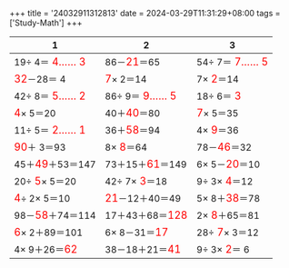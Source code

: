 +++ 
title = '24032911312813' 
date = 2024-03-29T11:31:29+08:00 
tags = ['Study-Math'] 
+++ 

1 | 2 | 3 
-- | -- | -- 
19÷ 4＝<font color=red size=4> 4…… 3</font> | 86－<font color=red size=4>21</font>＝65 | 54÷ 7＝<font color=red size=4> 7…… 5</font> 
<font color=red size=4>32</font>－28＝ 4 | <font color=red size=4> 7</font>× 2＝14 |  7×<font color=red size=4> 2</font>＝14 
42÷ 8＝<font color=red size=4> 5…… 2</font> | 86÷ 9＝<font color=red size=4> 9…… 5</font> | 18÷ 6＝<font color=red size=4> 3</font> 
<font color=red size=4> 4</font>× 5＝20 | 40＋<font color=red size=4>40</font>＝80 | <font color=red size=4> 7</font>× 5＝35 
11÷ 5＝<font color=red size=4> 2…… 1</font> | 36＋<font color=red size=4>58</font>＝94 |  4×<font color=red size=4> 9</font>＝36 
<font color=red size=4>90</font>＋ 3＝93 |  8×<font color=red size=4> 8</font>＝64 | 78－<font color=red size=4>46</font>＝32 
45＋<font color=red size=4>49</font>＋53＝147 | 73＋15＋<font color=red size=4>61</font>＝149 |  6× 5－<font color=red size=4>20</font>＝10 
20÷<font color=red size=4> 5</font>× 5＝20 | 42÷ 7×<font color=red size=4> 3</font>＝18 |  9÷ 3×<font color=red size=4> 4</font>＝12 
<font color=red size=4> 4</font>÷ 2× 5＝10 | <font color=red size=4>21</font>－12＋40＝49 |  5× 8＋<font color=red size=4>38</font>＝78 
98－<font color=red size=4>58</font>＋74＝114 | 17＋43＋68＝<font color=red size=4>128</font> |  2×<font color=red size=4> 8</font>＋65＝81 
<font color=red size=4> 6</font>× 2＋89＝101 |  6× 8－31＝<font color=red size=4>17</font> | 28÷<font color=red size=4> 7</font>× 3＝12 
 4× 9＋26＝<font color=red size=4>62</font> | 38－18＋21＝<font color=red size=4>41</font> |  9÷ 3×<font color=red size=4> 2</font>＝ 6 

